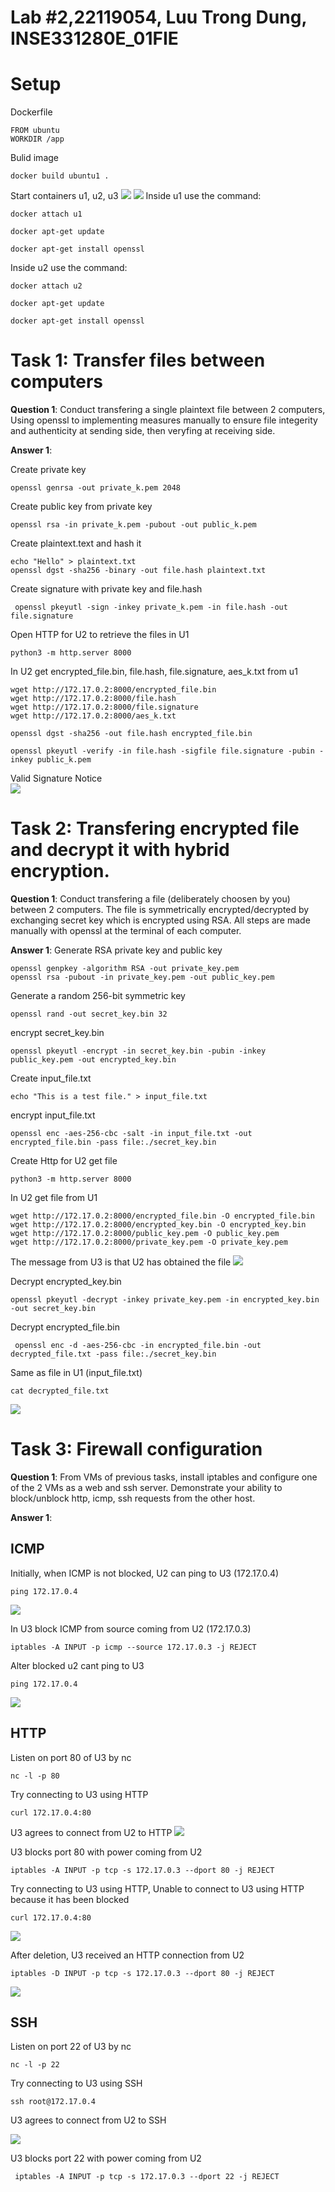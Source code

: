 # Lab #2,22119054, Luu Trong Dung, INSE331280E_01FIE
# Setup

Dockerfile
```
FROM ubuntu
WORKDIR /app
```

Bulid image
```
docker build ubuntu1 .
```



Start containers u1, u2, u3
![](./images/Screenshot%202024-11-25%20081718.png)
![](./images/Screenshot%202024-11-25%20091911.png)
Inside u1 use the command:
```
docker attach u1
```
```
docker apt-get update 
```

```
docker apt-get install openssl
```


Inside u2 use the command:
```
docker attach u2
```
```
docker apt-get update 
```

```
docker apt-get install openssl
```
# Task 1: Transfer files between computers  
**Question 1**: 
Conduct transfering a single plaintext file between 2 computers, 
Using openssl to implementing measures manually to ensure file integerity and authenticity at sending side, 
then veryfing at receiving side. 

**Answer 1**:

Create private key
```
openssl genrsa -out private_k.pem 2048
```

Create public key from private key
```
openssl rsa -in private_k.pem -pubout -out public_k.pem
```

Create plaintext.text and hash it
```
echo "Hello" > plaintext.txt 
openssl dgst -sha256 -binary -out file.hash plaintext.txt
```

Create signature with private key and file.hash
```
 openssl pkeyutl -sign -inkey private_k.pem -in file.hash -out file.signature
```

Open HTTP for U2 to retrieve the files in U1
```
python3 -m http.server 8000
```

In U2 get encrypted_file.bin, file.hash, file.signature, aes_k.txt from u1
```
wget http://172.17.0.2:8000/encrypted_file.bin
wget http://172.17.0.2:8000/file.hash
wget http://172.17.0.2:8000/file.signature
wget http://172.17.0.2:8000/aes_k.txt

```

```
openssl dgst -sha256 -out file.hash encrypted_file.bin

```

```
openssl pkeyutl -verify -in file.hash -sigfile file.signature -pubin -inkey public_k.pem
```
Valid Signature Notice   
![](./images/Screenshot%202024-11-25%20104337.png)

# Task 2: Transfering encrypted file and decrypt it with hybrid encryption. 
**Question 1**:
Conduct transfering a file (deliberately choosen by you) between 2 computers. 
The file is symmetrically encrypted/decrypted by exchanging secret key which is encrypted using RSA. 
All steps are made manually with openssl at the terminal of each computer.

**Answer 1**:
Generate RSA private key and public key
```
openssl genpkey -algorithm RSA -out private_key.pem
openssl rsa -pubout -in private_key.pem -out public_key.pem
```

Generate a random 256-bit symmetric key
```
openssl rand -out secret_key.bin 32
```
encrypt secret_key.bin
```
openssl pkeyutl -encrypt -in secret_key.bin -pubin -inkey public_key.pem -out encrypted_key.bin
```

Create input_file.txt
```
echo "This is a test file." > input_file.txt
```
encrypt input_file.txt
```
openssl enc -aes-256-cbc -salt -in input_file.txt -out encrypted_file.bin -pass file:./secret_key.bin
```
Create Http for U2 get file
```
python3 -m http.server 8000
```
In U2 get file from U1
```
wget http://172.17.0.2:8000/encrypted_file.bin -O encrypted_file.bin
wget http://172.17.0.2:8000/encrypted_key.bin -O encrypted_key.bin
wget http://172.17.0.2:8000/public_key.pem -O public_key.pem
wget http://172.17.0.2:8000/private_key.pem -O private_key.pem
```
The message from U3 is that U2 has obtained the file
![](./images/Screenshot%202024-11-25%20141309.png)

Decrypt encrypted_key.bin
```
openssl pkeyutl -decrypt -inkey private_key.pem -in encrypted_key.bin -out secret_key.bin
```
Decrypt encrypted_file.bin
```
 openssl enc -d -aes-256-cbc -in encrypted_file.bin -out decrypted_file.txt -pass file:./secret_key.bin
```
Same as file in U1 (input_file.txt)
```
cat decrypted_file.txt 
```
![](./images/Screenshot%202024-11-25%20141607.png)

# Task 3: Firewall configuration
**Question 1**:
From VMs of previous tasks, install iptables and configure one of the 2 VMs as a web and ssh server. Demonstrate your ability to block/unblock http, icmp, ssh requests from the other host.

**Answer 1**:
## ICMP
Initially, when ICMP is not blocked, U2 can ping to U3 (172.17.0.4)
```
ping 172.17.0.4
```
![](./images/Screenshot%202024-11-25%20092848.png)



In U3 block ICMP from source coming from U2 (172.17.0.3) 
```
iptables -A INPUT -p icmp --source 172.17.0.3 -j REJECT
```

Alter blocked u2 cant ping to U3

```
ping 172.17.0.4
```
![](./images/Screenshot%202024-11-25%20092731.png)



## HTTP
Listen on port 80 of U3 by nc
```
nc -l -p 80

```

Try connecting to U3 using HTTP
```
curl 172.17.0.4:80

```

U3 agrees to connect from U2 to HTTP
![](./images/Screenshot%202024-11-25%20095230.png)


U3 blocks port 80 with power coming from U2
```
iptables -A INPUT -p tcp -s 172.17.0.3 --dport 80 -j REJECT
```

Try connecting to U3 using HTTP, Unable to connect to U3 using HTTP because it has been blocked
```
curl 172.17.0.4:80
```
![](./images/Screenshot%202024-11-25%20095319.png)

After deletion, U3 received an HTTP connection from U2
```
iptables -D INPUT -p tcp -s 172.17.0.3 --dport 80 -j REJECT
```
![](./images/Screenshot%202024-11-25%20101249.png)

## SSH
Listen on port 22 of U3 by nc
```
nc -l -p 22

```

Try connecting to U3 using SSH
```
ssh root@172.17.0.4
```
U3 agrees to connect from U2 to SSH

![](./images/Screenshot%202024-11-25%20102810.png)


U3 blocks port 22 with power coming from U2
```
 iptables -A INPUT -p tcp -s 172.17.0.3 --dport 22 -j REJECT
```
